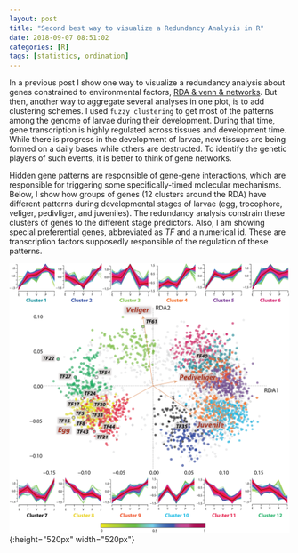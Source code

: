```yaml
---
layout: post
title: "Second best way to visualize a Redundancy Analysis in R"
date: 2018-09-07 08:51:02
categories: [R]
tags: [statistics, ordination]
---
```


In a previous post I show one way to visualize a redundancy analysis about genes constrained to environmental factors, [RDA & venn & networks][rda1].
But then, another way to aggregate several analyses in one plot, is to add clustering schemes.
I used `fuzzy clustering` to get most of the patterns among the genome of larvae during their development.
During that time, gene transcription is highly regulated across tissues and development time.
While there is progress in the development of larvae, new tissues are being formed on a daily bases while others are destructed.
To identify the genetic players of such events, it is better to think of gene networks.

Hidden gene patterns are responsible of gene-gene interactions, which are responsible for triggering some specifically-timed molecular mechanisms.
Below, I show how groups of genes (12 clusters around the RDA) have different patterns during developmental stages of larvae (egg, trocophore, veliger, pedivliger, and juveniles).
The redundancy analysis constrain these clusters of genes to the different stage predictors.
Also, I am showing special preferential genes, abbreviated as *TF* and a numerical id.
These are transcription factors supposedly responsible of the regulation of these patterns.


![Redundancy analysis](/assets/2018/development.png){:height="520px" width="520px"}



[github]: https://github.com/neocruiser/pipelines/blob/fdcc9ba8cfd7ff6fd25600e0fe61ad4f9e9a37b8/r/classification.R#L812
[rda1]: https://neocruiser.github.io/r/2018/09/06/redundancy-analysis.html
